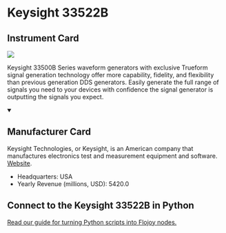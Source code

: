 
# Keysight 33522B

## Instrument Card

<img src="https://v5.airtableusercontent.com/v1/19/19/1691539200000/V8dV6xQthsWJzNpP6h-kyg/Brg7QRLoTevv0u8bffngeY4C5ujKWOpGcHQkuMkxtesfAM5UfWfojnNUnDCcYpdlDZ-zTuIxZP0fDv81pr4MttGqXPTFUN_yEa1VaB2rvwA/W7DlrE27l3Av8Zdv2KNh-XoKkSSAaAHfuRpBnQKrW1Q"/>
<p>Keysight 33500B Series waveform generators with exclusive Trueform signal generation technology offer more capability, fidelity, and flexibility than previous generation DDS generators. Easily generate the full range of signals you need to your devices with confidence the signal generator is outputting the signals you expect.</p>

<details open>
<summary><h2>Manufacturer Card</h2></summary>

Keysight Technologies, or Keysight, is an American company that manufactures electronics test and measurement equipment and software. <a href="https://www.keysight.com/us/en/home.html">Website</a>.

<ul>
  <li>Headquarters: USA</li>
  <li>Yearly Revenue (millions, USD): 5420.0</li>
</ul>
</details>

## Connect to the Keysight 33522B in Python

[Read our guide for turning Python scripts into Flojoy nodes.](https://docs.flojoy.ai/custom-nodes/creating-custom-node/)


